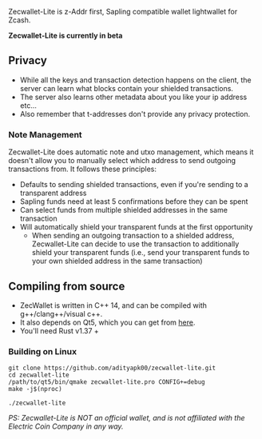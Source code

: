 Zecwallet-Lite is z-Addr first, Sapling compatible wallet lightwallet for Zcash. 

**Zecwallet-Lite is currently in beta**


## Privacy 
* While all the keys and transaction detection happens on the client, the server can learn what blocks contain your shielded transactions.
* The server also learns other metadata about you like your ip address etc...
* Also remember that t-addresses don't provide any privacy protection.


### Note Management
Zecwallet-Lite does automatic note and utxo management, which means it doesn't allow you to manually select which address to send outgoing transactions from. It follows these principles:
* Defaults to sending shielded transactions, even if you're sending to a transparent address
* Sapling funds need at least 5 confirmations before they can be spent
* Can select funds from multiple shielded addresses in the same transaction
* Will automatically shield your transparent funds at the first opportunity
    * When sending an outgoing transaction to a shielded address, Zecwallet-Lite can decide to use the transaction to additionally shield your transparent funds (i.e., send your transparent funds to your own shielded address in the same transaction)

## Compiling from source
* ZecWallet is written in C++ 14, and can be compiled with g++/clang++/visual c++. 
* It also depends on Qt5, which you can get from [here](https://www.qt.io/download). 
* You'll need Rust v1.37 +

### Building on Linux

```
git clone https://github.com/adityapk00/zecwallet-lite.git
cd zecwallet-lite
/path/to/qt5/bin/qmake zecwallet-lite.pro CONFIG+=debug
make -j$(nproc)

./zecwallet-lite
```
_PS: Zecwallet-Lite is NOT an official wallet, and is not affiliated with the Electric Coin Company in any way._
